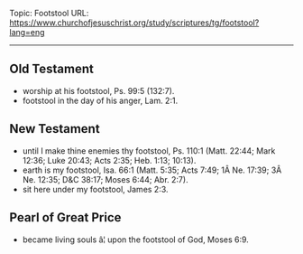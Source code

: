 Topic: Footstool
URL: https://www.churchofjesuschrist.org/study/scriptures/tg/footstool?lang=eng

---

## Old Testament

- worship at his footstool, Ps. 99:5 (132:7).
- footstool in the day of his anger, Lam. 2:1.

## New Testament

- until I make thine enemies thy footstool, Ps. 110:1 (Matt. 22:44; Mark 12:36; Luke 20:43; Acts 2:35; Heb. 1:13; 10:13).
- earth is my footstool, Isa. 66:1 (Matt. 5:35; Acts 7:49; 1Â Ne. 17:39; 3Â Ne. 12:35; D&C 38:17; Moses 6:44; Abr. 2:7).
- sit here under my footstool, James 2:3.

## Pearl of Great Price

- became living souls â¦ upon the footstool of God, Moses 6:9.

